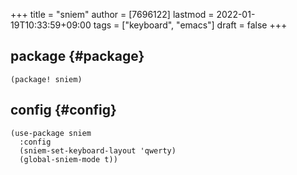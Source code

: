 +++
title = "sniem"
author = [7696122]
lastmod = 2022-01-19T10:33:59+09:00
tags = ["keyboard", "emacs"]
draft = false
+++

## package {#package}

```elisp
(package! sniem)
```


## config {#config}

```elisp
(use-package sniem
  :config
  (sniem-set-keyboard-layout 'qwerty)
  (global-sniem-mode t))
```
